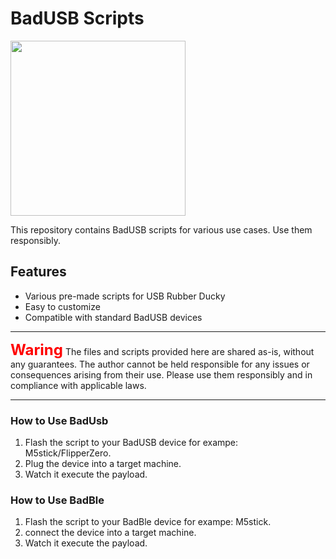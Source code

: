 # BadUSB Scripts

<img src="https://bobhinio.pl/assets/BadUsbBanner.webp" width="280" />

This repository contains BadUSB scripts for various use cases. Use them responsibly.

## Features
- Various pre-made scripts for USB Rubber Ducky
- Easy to customize
- Compatible with standard BadUSB devices

---

<span style="color: red; font-size: 24px; font-weight: bold;">Waring</span>
The files and scripts provided here are shared as-is, without any guarantees. The author cannot be held responsible for any issues or consequences arising from their use. Please use them responsibly and in compliance with applicable laws.

---

### How to Use BadUsb
1. Flash the script to your BadUSB device for exampe: M5stick/FlipperZero.
2. Plug the device into a target machine.
3. Watch it execute the payload.

### How to Use BadBle
1. Flash the script to your BadBle device for exampe: M5stick.
2. connect the device into a target machine.
3. Watch it execute the payload.
